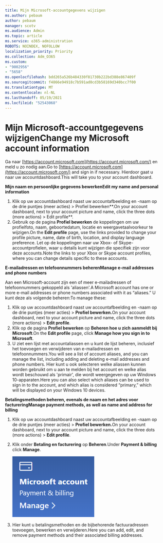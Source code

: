 ```yaml
---
title: Mijn Microsoft-accountgegevens wijzigen
ms.author: pebaum
author: pebaum
manager: scotv
ms.audience: Admin
ms.topic: article
ms.service: o365-administration
ROBOTS: NOINDEX, NOFOLLOW
localization_priority: Priority
ms.collection: Adm_O365
ms.custom:
- "9002956"
- "5658"
ms.openlocfilehash: bdd265a526b484330f81730b222bd388e867409f
ms.sourcegitcommit: f4866e94918c7b591ad0cd3b58169d340bcc7f00
ms.translationtype: MT
ms.contentlocale: nl-NL
ms.lasthandoff: 05/19/2021
ms.locfileid: "52543068"
---
```

# <a name="change-my-microsoft-account-information"></a><span data-ttu-id="0b1f5-102">Mijn Microsoft-accountgegevens wijzigen</span><span class="sxs-lookup"><span data-stu-id="0b1f5-102">Change my Microsoft account information</span></span>

<span data-ttu-id="0b1f5-103">Ga naar [https://account.microsoft.com](https://account.microsoft.com/) en meld u zo nodig aan.</span><span class="sxs-lookup"><span data-stu-id="0b1f5-103">Go to [https://account.microsoft.com](https://account.microsoft.com/) and sign in if necessary.</span></span> <span data-ttu-id="0b1f5-104">Hierdoor gaat u naar uw accountdashboard.</span><span class="sxs-lookup"><span data-stu-id="0b1f5-104">This will take you to your account dashboard.</span></span>  

<span data-ttu-id="0b1f5-105">**Mijn naam en persoonlijke gegevens bewerken**</span><span class="sxs-lookup"><span data-stu-id="0b1f5-105">**Edit my name and personal information**</span></span>

1. <span data-ttu-id="0b1f5-106">Klik op uw accountdashboard naast uw accountafbeelding en -naam op de drie puntjes (meer acties) > Profiel bewerken\*\*.</span><span class="sxs-lookup"><span data-stu-id="0b1f5-106">On your account dashboard, next to your account picture and name, click the three dots (more actions) > Edit profile\*\*.</span></span>
2. <span data-ttu-id="0b1f5-107">Gebruik op de pagina **Profiel bewerken** de koppelingen om uw profielfoto, naam, geboortedatum, locatie en weergavetaalvoorkeur te wijzigen.</span><span class="sxs-lookup"><span data-stu-id="0b1f5-107">On the **Edit profile** page, use the links provided to change your profile picture, name, date of birth, location, and display language preference.</span></span> <span data-ttu-id="0b1f5-108">Let op de koppelingen naar uw Xbox- of Skype-accountprofielen, waar u details kunt wijzigen die specifiek zijn voor deze accounts.</span><span class="sxs-lookup"><span data-stu-id="0b1f5-108">Note the links to your Xbox or Skype account profiles, where you can change details specific to these accounts.</span></span>

<span data-ttu-id="0b1f5-109">**E-mailadressen en telefoonnummers beheren**</span><span class="sxs-lookup"><span data-stu-id="0b1f5-109">**Manage e-mail addresses and phone numbers**</span></span>

<span data-ttu-id="0b1f5-110">Aan een Microsoft-account zijn een of meer e-mailadressen of telefoonnummers gekoppeld als 'aliassen'.</span><span class="sxs-lookup"><span data-stu-id="0b1f5-110">A Microsoft account has one or more e-mail addresses or phone numbers associated with it as “aliases.”</span></span> <span data-ttu-id="0b1f5-111">U kunt deze als volgende beheren:</span><span class="sxs-lookup"><span data-stu-id="0b1f5-111">To manage these:</span></span>

1. <span data-ttu-id="0b1f5-112">Klik op uw accountdashboard naast uw accountafbeelding en -naam op de drie puntjes (meer acties) > **Profiel bewerken.**</span><span class="sxs-lookup"><span data-stu-id="0b1f5-112">On your account dashboard, next to your account picture and name, click the three dots (more actions) > **Edit profile**.</span></span>
2. <span data-ttu-id="0b1f5-113">Klik op de pagina **Profiel bewerken** op **Beheren hoe u zich aanmeldt bij Microsoft**.</span><span class="sxs-lookup"><span data-stu-id="0b1f5-113">On the **Edit profile** page, click **Manage how you sign in to Microsoft**.</span></span> 
3. <span data-ttu-id="0b1f5-114">U ziet een lijst met accountaliassen en u kunt de lijst beheren, inclusief het toevoegen en verwijderen van e-mailadressen en telefoonnummers.</span><span class="sxs-lookup"><span data-stu-id="0b1f5-114">You will see a list of account aliases, and you can manage the list, including adding and deleting e-mail addresses and phone numbers.</span></span> <span data-ttu-id="0b1f5-115">Hier kunt u ook selecteren welke aliassen kunnen worden gebruikt om u aan te melden bij het account en welke alias wordt beschouwd als 'primair', die wordt weergegeven op uw Windows 10-apparaten.</span><span class="sxs-lookup"><span data-stu-id="0b1f5-115">Here you can also select which aliases can be used to sign in to the account, and which alias is considered “primary,” which will be displayed on your Windows 10 devices.</span></span>

<span data-ttu-id="0b1f5-116">**Betalingsmethoden beheren, evenals de naam en het adres voor facturering**</span><span class="sxs-lookup"><span data-stu-id="0b1f5-116">**Manage payment methods, as well as name and address for billing**</span></span> 

1. <span data-ttu-id="0b1f5-117">Klik op uw accountdashboard naast uw accountafbeelding en -naam op de drie puntjes (meer acties) > **Profiel bewerken.**</span><span class="sxs-lookup"><span data-stu-id="0b1f5-117">On your account dashboard, next to your account picture and name, click the three dots (more actions) > **Edit profile**.</span></span>
2. <span data-ttu-id="0b1f5-118">Klik onder **Betaling en facturering** op **Beheren**.</span><span class="sxs-lookup"><span data-stu-id="0b1f5-118">Under **Payment & billing** click **Manage**.</span></span>

    ![Betaling en facturering beheren](media/manage-account.png)

3. <span data-ttu-id="0b1f5-120">Hier kunt u betalingsmethoden en de bijbehorende factuuradressen toevoegen, bewerken en verwijderen.</span><span class="sxs-lookup"><span data-stu-id="0b1f5-120">Here you can add, edit, and remove payment methods and their associated billing addresses.</span></span> 
